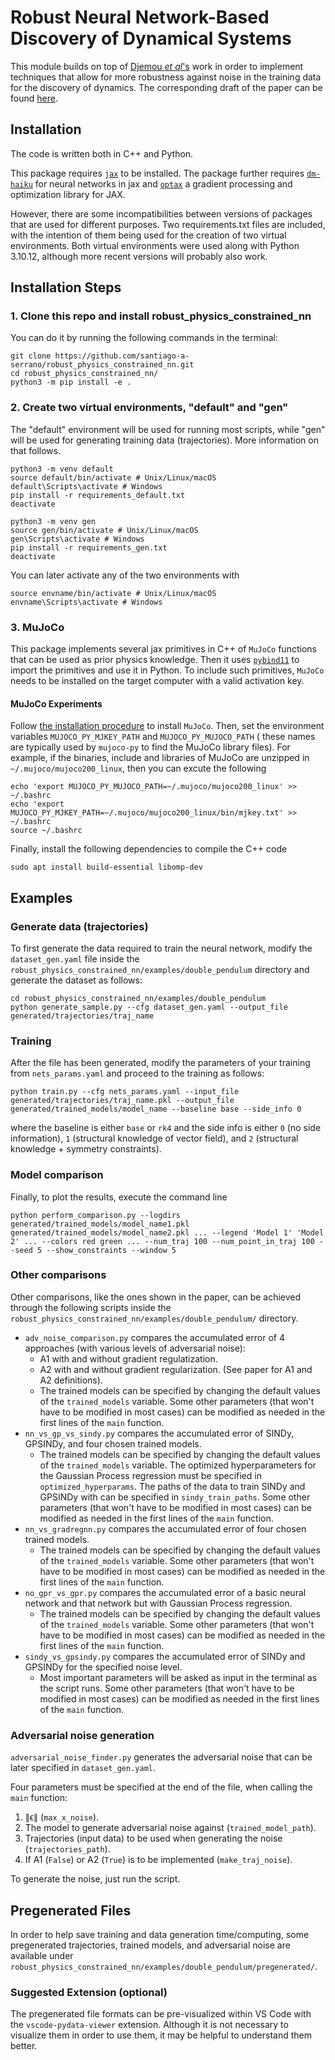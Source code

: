 # Robust Neural Network-Based Discovery of Dynamical Systems

This module builds on top of [Djemou _et al_'s](https://github.com/wuwushrek/physics_constrained_nn) work in order to implement techniques that allow for more robustness against noise in the training data for the discovery of dynamics. The corresponding draft of the paper can be found [here](Paper.pdf).

## Installation

The code is written both in C++ and Python.

This package requires [``jax``](https://github.com/google/jax) to be installed. The package further requires [``dm-haiku``](https://github.com/deepmind/dm-haiku) for neural networks in jax and [``optax``](https://github.com/deepmind/optax) a gradient processing and optimization library for JAX.

However, there are some incompatibilities between versions of packages that are used for different purposes. Two requirements.txt files are included, with the intention of them being used for the creation of two virtual environments. Both virtual environments were used along with Python 3.10.12, although more recent versions will probably also work.

## Installation Steps
### 1. Clone this repo and install robust_physics_constrained_nn
You can do it by running the following commands in the terminal:
```
git clone https://github.com/santiago-a-serrano/robust_physics_constrained_nn.git
cd robust_physics_constrained_nn/
python3 -m pip install -e . 
```

### 2. Create two virtual environments, "default"  and "gen"
The "default" environment will be used for running most scripts, while "gen" will be used for generating training data (trajectories). More information on that follows.
```
python3 -m venv default
source default/bin/activate # Unix/Linux/macOS
default\Scripts\activate # Windows
pip install -r requirements_default.txt
deactivate
```
```
python3 -m venv gen
source gen/bin/activate # Unix/Linux/macOS
gen\Scripts\activate # Windows
pip install -r requirements_gen.txt
deactivate
```
You can later activate any of the two environments with 
```
source envname/bin/activate # Unix/Linux/macOS
envname\Scripts\activate # Windows
```

### 3. MuJoCo

This package implements several jax primitives in C++ of ``MuJoCo`` functions that can be used as prior physics knowledge. Then it uses [``pybind11``]() to import the primitives and use it in Python. To include such primitives, ``MuJoCo`` needs to be installed on the target computer with a valid activation key. 

#### MuJoCo Experiments
Follow [the installation procedure](https://www.roboti.us/) to install ``MuJoCo``. Then, set the environment variables ``MUJOCO_PY_MJKEY_PATH`` and ``MUJOCO_PY_MUJOCO_PATH`` ( these names are typically used by ``mujoco-py`` to find the MuJoCo library files). For example, if the binaries, include and libraries of MuJoCo are unzipped in ``~/.mujoco/mujoco200_linux``, then you can excute the following
```
echo 'export MUJOCO_PY_MUJOCO_PATH=~/.mujoco/mujoco200_linux' >> ~/.bashrc 
echo 'export MUJOCO_PY_MJKEY_PATH=~/.mujoco/mujoco200_linux/bin/mjkey.txt' >> ~/.bashrc 
source ~/.bashrc
```

Finally, install the following dependencies to compile the C++ code
```
sudo apt install build-essential libomp-dev
```

## Examples

### Generate data (trajectories)

To first generate the data required to train the neural network, modify the ``dataset_gen.yaml`` file inside the ``robust_physics_constrained_nn/examples/double_pendulum`` directory and generate the dataset as follows:
```
cd robust_physics_constrained_nn/examples/double_pendulum
python generate_sample.py --cfg dataset_gen.yaml --output_file generated/trajectories/traj_name
```

### Training

After the file has been generated, modify the parameters of your training from ``nets_params.yaml`` and proceed to the training as follows:
```
python train.py --cfg nets_params.yaml --input_file generated/trajectories/traj_name.pkl --output_file generated/trained_models/model_name --baseline base --side_info 0
```
where the baseline is either `base` or `rk4` and the side info is either `0` (no side information), `1` (structural knowledge of vector field), and `2` (structural knowledge + symmetry constraints).

### Model comparison

Finally, to plot the results, execute the command line
```
python perform_comparison.py --logdirs generated/trained_models/model_name1.pkl generated/trained_models/model_name2.pkl ... --legend 'Model 1' 'Model 2' ... --colors red green ... --num_traj 100 --num_point_in_traj 100 --seed 5 --show_constraints --window 5
```

### Other comparisons

Other comparisons, like the ones shown in the paper, can be achieved through the following scripts inside the ``robust_physics_constrained_nn/examples/double_pendulum/`` directory.

* ``adv_noise_comparison.py`` compares the accumulated error of 4 approaches (with various levels of adversarial noise):
    * A1 with and without gradient regulatization.
    * A2 with and without gradient regularization.
(See paper for A1 and A2 definitions).
    * The trained models can be specified by changing the default values of the ``trained_models`` variable. Some other parameters (that won't have to be modified in most cases) can be modified as needed in the first lines of the ``main`` function. 
* ``nn_vs_gp_vs_sindy.py`` compares the accumulated error of SINDy, GPSINDy, and four chosen trained models.
    * The trained models can be specified by changing the default values of the ``trained_models`` variable. The optimized hyperparameters for the Gaussian Process regression must be specified in ``optimized_hyperparams``. The paths of the data to train SINDy and GPSINDy with can be specified in ``sindy_train_paths``. Some other parameters (that won't have to be modified in most cases) can be modified as needed in the first lines of the ``main`` function. 
* ``nn_vs_gradregnn.py`` compares the accumulated error of four chosen trained models.
    * The trained models can be specified by changing the default values of the ``trained_models`` variable. Some other parameters (that won't have to be modified in most cases) can be modified as needed in the first lines of the ``main`` function. 
* ``no_gpr_vs_gpr.py`` compares the accumulated error of a basic neural network and that network but with Gaussian Process regression.
    * The trained models can be specified by changing the default values of the ``trained_models`` variable. Some other parameters (that won't have to be modified in most cases) can be modified as needed in the first lines of the ``main`` function. 
* ``sindy_vs_gpsindy.py`` compares the accumulated error of SINDy and GPSINDy for the specified noise level.
    * Most important parameters will be asked as input in the terminal as the script runs. Some other parameters (that won't have to be modified in most cases) can be modified as needed in the first lines of the ``main`` function. 


### Adversarial noise generation
``adversarial_noise_finder.py`` generates the adversarial noise that can be later specified in ``dataset_gen.yaml``.

Four parameters must be specified at the end of the file, when calling the ``main`` function:
1. ∥ϵ∥ (``max_x_noise``).
2. The model to generate adversarial noise against (``trained_model_path``).
3. Trajectories (input data) to be used when generating the noise (``trajectories_path``).
4. If A1 (``False``) or A2 (``True``) is to be implemented (``make_traj_noise``).

To generate the noise, just run the script.


## Pregenerated Files
In order to help save training and data generation time/computing, some pregenerated trajectories, trained models, and adversarial noise are available under ``robust_physics_constrained_nn/examples/double_pendulum/pregenerated/``.

### Suggested Extension (optional)
The pregenerated file formats can be pre-visualized within VS Code with the ``vscode-pydata-viewer`` extension. Although it is not necessary to visualize them in order to use them, it may be helpful to understand them better.
